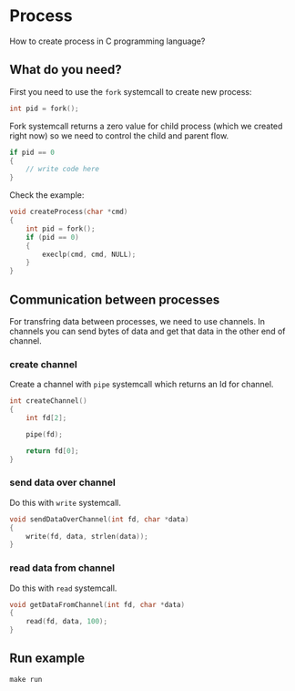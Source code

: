 # Process

How to create process in C programming language?

## What do you need?

First you need to use the ```fork``` systemcall to create new process:

```C
int pid = fork();
```

Fork systemcall returns a zero value for child process (which we created right now) so we 
need to control the child and parent flow.

```C
if pid == 0 
{
    // write code here
}
```

Check the example:

```C
void createProcess(char *cmd)
{
    int pid = fork();
    if (pid == 0)
    {
        execlp(cmd, cmd, NULL);
    }
}
```

## Communication between processes

For transfring data between processes, we need to use channels. In channels you can send bytes of data
and get that data in the other end of channel.

### create channel

Create a channel with ```pipe``` systemcall which returns an Id for channel.

```C
int createChannel()
{
    int fd[2];

    pipe(fd);

    return fd[0];
}
```

### send data over channel

Do this with ```write``` systemcall.

```C
void sendDataOverChannel(int fd, char *data)
{
    write(fd, data, strlen(data));
}
```

### read data from channel

Do this with ```read``` systemcall.

```C
void getDataFromChannel(int fd, char *data)
{
    read(fd, data, 100);
}
```

## Run example

```shell
make run
```
